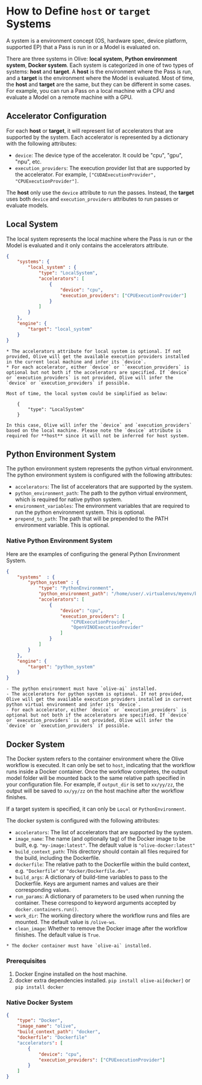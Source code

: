 # How to Define `host` or `target` Systems
A system is a environment concept (OS, hardware spec, device platform, supported EP) that a Pass is run in or a Model is evaluated on.

There are three systems in Olive: **local system**, **Python environment system**, **Docker system**. Each system is categorized in one of two types of systems: **host** and **target**. A **host** is the environment where the Pass is run, and a **target** is the environment where the Model is evaluated. Most of time, the **host** and **target** are the same, but they can be different in some cases. For example, you can run a Pass on a local machine with a CPU and evaluate a Model on a remote machine with a GPU.

## Accelerator Configuration

For each **host** or **target**, it will represent list of accelerators that are supported by the system. Each accelerator is represented by a dictionary with the following attributes:

- `device`: The device type of the accelerator. It could be "cpu", "gpu", "npu", etc.
- `execution_providers`: The execution provider list that are supported by the accelerator. For example, `["CUDAExecutionProvider", "CPUExecutionProvider"]`.

The **host** only use the `device` attribute to run the passes. Instead, the **target** uses both `device` and `execution_providers` attributes to run passes or evaluate models.

## Local System

The local system represents the local machine where the Pass is run or the Model is evaluated and it only contains the accelerators attribute.

```json
{
    "systems": {
        "local_system" : {
            "type": "LocalSystem",
            "accelerators": [
                {
                    "device": "cpu",
                    "execution_providers": ["CPUExecutionProvider"]
                }
            ]
        }
    },
    "engine": {
        "target": "local_system"
    }
}
```

```{Note}
* The accelerators attribute for local system is optional. If not provided, Olive will get the available execution providers installed in the current local machine and infer its `device`.
* For each accelerator, either `device` or ``execution_providers` is optional but not both if the accelerators are specified. If `device` or `execution_providers` is not provided, Olive will infer the `device` or `execution_providers` if possible.

Most of time, the local system could be simplified as below:

    {
        "type": "LocalSystem"
    }

In this case, Olive will infer the `device` and `execution_providers` based on the local machine. Please note the `device` attribute is required for **host** since it will not be inferred for host system.
```

## Python Environment System

The python environment system represents the python virtual environment. The python environment system is configured with the following attributes:

- `accelerators`: The list of accelerators that are supported by the system.
- `python_environment_path`: The path to the python virtual environment, which is required for native python system.
- `environment_variables`: The environment variables that are required to run the python environment system. This is optional.
- `prepend_to_path`: The path that will be prepended to the PATH environment variable. This is optional.

### Native Python Environment System


Here are the examples of configuring the general Python Environment System.

```json
{
    "systems"  : {
        "python_system" : {
            "type": "PythonEnvironment",
            "python_environment_path": "/home/user/.virtualenvs/myenv/bin",
            "accelerators": [
                {
                    "device": "cpu",
                    "execution_providers": [
                        "CPUExecutionProvider",
                        "OpenVINOExecutionProvider"
                    ]
                }
            ]
        }
    },
    "engine": {
        "target": "python_system"
    }
}
```

```{Note}
- The python environment must have `olive-ai` installed.
- The accelerators for python system is optional. If not provided, Olive will get the available execution providers installed in current python virtual environment and infer its `device`.
- For each accelerator, either `device` or `execution_providers` is optional but not both if the accelerators are specified. If `device` or `execution_providers` is not provided, Olive will infer the `device` or `execution_providers` if possible.
```

## Docker System

The Docker system refers to the container environment where the Olive workflow is executed. It can only be set to `host`, indicating that the workflow runs inside a Docker container. Once the workflow completes, the output model folder will be mounted back to the same relative path specified in your configuration file. For example, if `output_dir` is set to `xx/yy/zz`, the output will be saved to `xx/yy/zz` on the host machine after the workflow finishes.

If a target system is specified, it can only be `Local` or `PythonEnvironment`.

The docker system is configured with the following attributes:

* `accelerators`: The list of accelerators that are supported by the system.
* `image_name`: The name (and optionally tag) of the Docker image to be built, e.g. `"my-image:latest"`. The default value is `"olive-docker:latest"`
* `build_context_path`: This directory should contain all files required for the build, including the Dockerfile.
* `dockerfile`: The relative path to the Dockerfile within the build context, e.g. `"Dockerfile"` or `"docker/Dockerfile.dev"`.
* `build_args`: A dictionary of build-time variables to pass to the Dockerfile. Keys are argument names and values are their corresponding values.
* `run_params`: A dictionary of parameters to be used when running the container. These correspond to keyword arguments accepted by `docker.containers.run()`.
* `work_dir`: The working directory where the workflow runs and files are mounted. The default value is `/olive-ws`.
* `clean_image`: Whether to remove the Docker image after the workflow finishes. The default value is `True`.


```{Note}
* The docker container must have `olive-ai` installed.
```

### Prerequisites


1. Docker Engine installed on the host machine.
2. docker extra dependencies installed. `pip install olive-ai[docker]` or `pip install docker`


### Native Docker System

```json
{
    "type": "Docker",
    "image_name": "olive",
    "build_context_path": "docker",
    "dockerfile": "Dockerfile"
    "accelerators": [
        {
            "device": "cpu",
            "execution_providers": ["CPUExecutionProvider"]
        }
    ]
}
```
